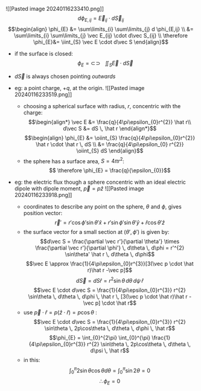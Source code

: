 ![[Pasted image 20240116233410.png]]
$$d\phi_{E,ij} = \vec E_{ij} \cdot d\vec S_{ij}$$
$$\begin{align}
\phi_{E} &= \sum\limits_{i} \sum\limits_{j} d \phi_{E,ij} \\
&= \sum\limits_{i} \sum\limits_{j} \vec E_{ij} \cdot d\vec S_{ij} \\
\therefore \phi_{E}&= \iint_{S} \vec E \cdot d\vec S
\end{align}$$
- if the surface is closed: $$
  \newcommand{\oiint}{\subset\!\supset \!\!\!\!\!\!\!\!\!\!\iint} \phi_{E} = \oiint_{S} \vec E \cdot d\vec S$$
- $d\vec S$ is always chosen pointing *outwards*

- eg: a point charge, $+q$, at the origin. 
	![[Pasted image 20240116233519.png]]
	- choosing a spherical surface with radius, $r$, concentric with the charge: $$\begin{align*}
	\vec E &= \frac{q}{4\pi\epsilon_{0}r^{2}} \hat r\\
	d\vec S &= dS \, \hat r
	\end{align*}$$
	$$\begin{align}
	\phi_{E} &= \oiint_{S}  \frac{q}{4\pi\epsilon_{0}r^{2}} \hat r \cdot \hat r \, dS \\
	&= \frac{q}{4\pi\epsilon_{0} r^{2}} \oiint_{S} dS
	\end{align}$$
	- the sphere has a surface area, $S= 4\pi r^{2}$: $$	\therefore \phi_{E} = \frac{q}{\epsilon_{0}}$$
- eg: the electric flux though a sphere concentric with an ideal electric dipole with dipole moment, $\vec p = p \hat z$
	![[Pasted image 20240116233918.png]]
	- coordinates to describe any point on the sphere, $\theta$ and $\phi$, gives position vector: $$\vec r' = r' \cos\phi' \sin\theta' \hat x + r' \sin\phi' \sin\theta' \hat y + \hat r \cos\theta' \hat z$$
	- the surface vector for a small section at $(\theta',\phi')$ is given by: $$d\vec S = \frac{\partial \vec r'}{\partial \theta'} \times \frac{\partial \vec r'}{\partial \phi'} \, d\theta \, d\phi = r'^{2} \sin\theta' \hat r \, d\theta \, d\phi$$
	$$\vec E \approx  \frac{1}{4\pi\epsilon_{0}r^{3}}[3(\vec p \cdot \hat r)\hat r -\vec p]$$ 
	$$d\vec S = dS \hat r = r^{2} \sin\theta \, d\theta \, d\psi \, \hat r$$
	$$\vec E \cdot d\vec S =  \frac{1}{4\pi\epsilon_{0}r^{3}} r^{2} \sin\theta \, d\theta \, d\phi \, \hat r \, [3(\vec p \cdot \hat r)\hat r -\vec p] \cdot \hat r$$
	- use $\vec p \cdot \hat r = p(\hat z \cdot \hat r) = p\cos\theta$ : $$\vec E \cdot d\vec S =  \frac{1}{4\pi\epsilon_{0}r^{3}} r^{2} \sin\theta \, 2p\cos\theta \, d\theta \, d\phi \, \hat r$$
	$$\phi_{E} = \int_{0}^{2\pi} \int_{0}^{\pi}  \frac{1}{4\pi\epsilon_{0}r^{3}} r^{2} \sin\theta \, 2p\cos\theta \, d\theta \, d\psi \, \hat r$$
	- in this: $$\int_{0}^{\pi}  2\sin\theta\cos\theta d\theta = \int_{0}^{\pi}\sin2\theta = 0$$
	$$\therefore \phi_{E}= 0$$